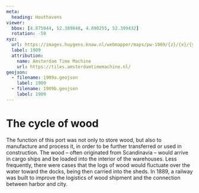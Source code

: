 ```yaml
---
meta:
  heading: Houthavens
viewer:
  bbox: [4.875044, 52.389848, 4.890255, 52.399432]
  rotation: -50
xyz:
  url: https://images.huygens.knaw.nl/webmapper/maps/pw-1909/{z}/{x}/{y}.png
  label: 1909
  attribution:
    name: Amsterdam Time Machine
    url: https://tiles.amsterdamtimemachine.nl/
geojson:
  - filename: 1909a.geojson
    label: 1909
  - filename: 1909b.geojson
    label: 1909
---
```


# The cycle of wood

The function of this port was not only to store wood, but also to manufacture and process it, in order to be further transferred or used in construction. The wood – often originated from Scandinavia – would arrive in cargo ships and be loaded into the interior of the warehouses. Less frequently, there were cases that the logs of wood would fluctuate over the water toward the docks, being then carried into the sheds. In 1889, a railway was built to improve the logistics of wood shipment and the connection between harbor and city.
